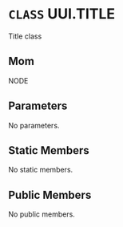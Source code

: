 # `CLASS` UUI.TITLE
Title class

## Mom
NODE

## Parameters
No parameters.

## Static Members
No static members.

## Public Members
No public members.
